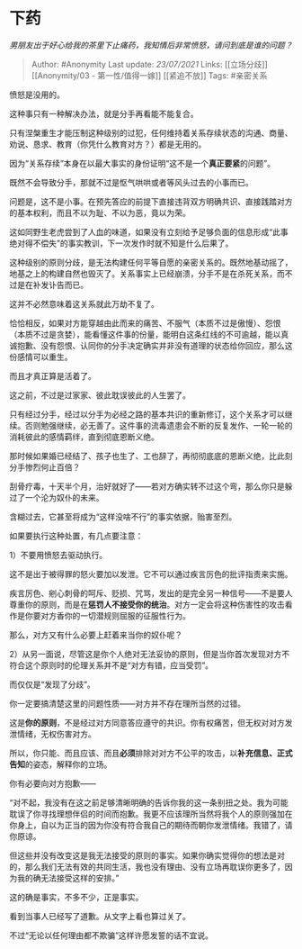 # 下药
*男朋友出于好心给我的茶里下止痛药，我知情后非常愤怒，请问到底是谁的问题？*

> Author: #Anonymity
Last update: *23/07/2021* 
Links: [[立场分歧]] [[Anonymity/03 - 第一性/值得一嫁]] [[紧追不放]]
Tags:    #亲密关系 




愤怒是没用的。

这种事只有一种解决办法，就是分手再看能不能复合。

只有涅槃重生才能压制这种级别的过犯，任何维持着关系存续状态的沟通、商量、劝说、恳求、教育（你凭什么教育对方？）都是无用的。

因为“关系存续”本身在以最大事实的身份证明“这不是一个**真正要紧**的问题”。

既然不会导致分手，那就不过是怄气哄哄或者等风头过去的小事而已。

问题是，这不是小事。在预先答应的前提下直接违背双方明确共识、直接践踏对方的基本权利，而且不以为耻、不以为恶，竟以为荣。

这如同野生老虎尝到了人血的味道，如果没有立刻给予足够负面的信息形成“此事绝对得不偿失”的事实教训，下一次发作时就不知是什么后果了。

这种级别的原则分歧，是无法构建任何平等自愿的亲密关系的。既然地基动摇了，地基之上的构建自然也毁灭了。关系事实上已经崩溃，分手不是在杀死关系，而不过是在补发讣告而已。

这并不必然意味着这关系就此万劫不复了。

恰恰相反，如果对方能穿越由此而来的痛苦、不服气（本质不过是傲慢）、怨恨（本质不过是贪婪），能看懂这件事的份量，能明白这条红线的不可逾越，能以真诚抱歉、没有怨恨、认同你的分手决定确实并非没有道理的状态给你回应，那么这份感情可以重生。

而且才真正算是活着了。

这之前，不过是过家家、彼此耽误彼此的人生罢了。

只有经过分手，经过以分手为必经之路的基本共识的重新修订，这个关系才可以继续。否则勉强继续，必无善了。这件事的流毒遗患会不断的反复发作、一轮一轮的消耗彼此的感情羁绊，直到彻底恩断义绝。

那时候如果婚已经结了、孩子也生了、工也辞了，再彻彻底底的恩断义绝，比此刻分手惨烈何止百倍？

刮骨疗毒，十天半个月，治好就好了——若对方确实转不过这个弯，那么你只是躲过了一个沦为奴仆的未来。

含糊过去，它甚至将成为“这样没啥不行”的事实依据，贻害至烈。

如果要执行这种处置，有几点要注意：

1）不要用愤怒去驱动执行。

这不是出于被得罪的怒火要加以发泄。它不可以通过疾言厉色的批评指责来实施。

疾言厉色、剜心刺骨的呵斥、贬损、咒骂，发出的是完全另一种信号——不是要人尊重你的原则，而是在**惩罚人不接受你的统治**。对方一定会将这种伤害性的攻击看作是你要对方香你的一切潜规则屈服的征服性行为。

那么，对方又有什么必要上赶着来当你的奴仆呢？

2）从另一面说，尽管这是你个人绝对无法妥协的原则，但是当你首次发现对方不符合这个原则时的伦理关系并不是“对方有错，应当受罚”。

而仅仅是“发现了分歧”。

你一定要搞清楚这里的问题性质——对方并不存在理所当然的过错。

这是**你的原则**，不是经过对方同意答应遵守的共识。你有权痛苦，但无权对对方发泄情绪，无权伤害对方。

所以，你只能、而且应该、而且**必须**排除对对方不公平的攻击，以**补充信息、正式告知**的姿态，解释你的立场。

你有必要向对方抱歉——

“对不起，我没有在这之前足够清晰明确的告诉你我的这一条别扭之处。我为可能耽误了你寻找理想伴侣的时间而抱歉。我更不应该理所当然将我个人的原则强加在你身上，自以为正当的因为你没有符合我自己的期待而朝你发泄情绪。我错了，请你原谅。

但这些并没有改变这是我无法接受的原则的事实。如果你确实觉得你的想法是对的，那么我们无法有效的共同生活，我也没有理由、没有立场再耽误你更多了，因为我的确无法接受这样的安排。”

这的确是事实，不多不少，正是事实。

看到当事人已经写了道歉。从文字上看也算过关了。

不过“无论以任何理由都不欺骗”这样许愿发誓的话不宜说。



